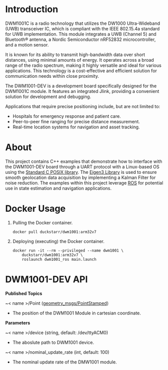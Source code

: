 **Introduction**
====
DWM1001C is a radio technology that utilizes the DW1000 Ultra-Wideband (UWB) transceiver IC, which is compliant with the IEEE 802.15.4a standard for UWB implementation. This module integrates a UWB (Channel 5) and Bluetooth® antenna, a Nordic Semiconductor nRF52832 microcontroller, and a motion sensor.

It is known for its ability to transmit high-bandwidth data over short distances, using minimal amounts of energy. It operates across a broad range of the radio spectrum, making it highly versatile and ideal for various applications. This technology is a cost-effective and efficient solution for communication needs within close proximity.

The DWM1001-DEV is a development board specifically designed for the DWM1001C module. It features an integrated Jlink, providing a convenient solution for development and debugging.

Applications that require precise positioning include, but are not limited to:

- Hospitals for emergency response and patient care.
- Peer-to-peer fine ranging for precise distance measurement.
- Real-time location systems for navigation and asset tracking.

**About**
=========
This project contains C++ examples that demonstrate how to interface with the DWM1001-DEV board through a UART protocol with a Linux-based OS using the [Standard C POSIX library](https://en.wikipedia.org/wiki/C_POSIX_library). The [Eigen3 Library](https://eigen.tuxfamily.org/index.php?title=Main_Page) is used to ensure smooth geolocation data acquisition by implementing a Kalman Filter for noise reduction. The examples within this project leverage [ROS](https://www.ros.org/) for potential use in state estimation and navigation applications.

**Docker Usage**
====
1. Pulling the Docker container.

    ```
    docker pull duckstarr/dwm1001:arm32v7
    ```

2. Deploying (executing) the Docker container.

    ```
    docker run -it --rm --privileged --name dwm1001 \
        duckstarr/dwm1001:arm32v7 \
        roslaunch dwm1001_ros main.launch
    ```

**DWM1001-DEV API**
====
**Published Topics**

~< name >/Point ([geometry_msgs/PointStamped](http://docs.ros.org/en/noetic/api/geometry_msgs/html/msg/PointStamped.html))

* The position of the DWM1001 Module in cartesian coordinate.

**Parameters**

~< name >/device (string, default: /dev/ttyACM0)
* The aboslute path to DWM1001 device.

~< name >/nominal_update_rate (int, default: 100)
* The nominal update rate of the DMW1001 module.
